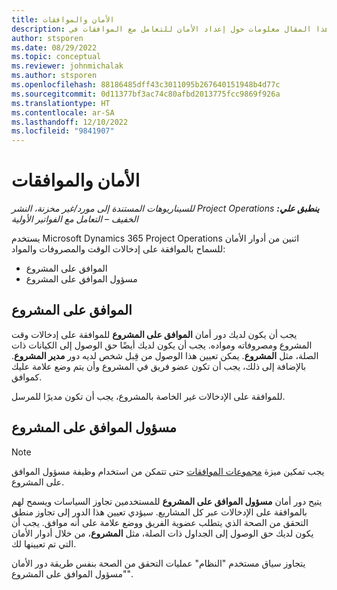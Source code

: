```yaml
---
title: الأمان والموافقات
description: يوفر هذا المقال معلومات حول إعداد الأمان للتعامل مع الموافقات في Microsoft Dynamics 365 Project Operations.
author: stsporen
ms.date: 08/29/2022
ms.topic: conceptual
ms.reviewer: johnmichalak
ms.author: stsporen
ms.openlocfilehash: 88186485dff43c3011095b267640151948b4d77c
ms.sourcegitcommit: 0d11377bf3ac74c80afbd2013775fcc9869f926a
ms.translationtype: HT
ms.contentlocale: ar-SA
ms.lasthandoff: 12/10/2022
ms.locfileid: "9841907"
---
```

# <a name="security-and-approvals"></a>الأمان والموافقات

_**ينطبق علي:** ‏‫Project Operations للسيناريوهات المستندة إلى مورد/غير مخزنة‬، ‏‫النشر الخفيف – التعامل مع الفواتير الأولية‬_

يستخدم Microsoft Dynamics 365 Project Operations اثنين من أدوار الأمان للسماح بالموافقة على إدخالات الوقت والمصروفات والمواد:

- الموافق على المشروع
- مسؤول الموافق على المشروع

## <a name="project-approver"></a>الموافق على المشروع

يجب أن يكون لديك دور أمان **الموافق على المشروع** للموافقة على إدخالات وقت المشروع ومصروفاته ومواده. يجب أن يكون لديك أيضًا حق الوصول إلى الكيانات ذات الصلة، مثل **المشروع**. يمكن تعيين هذا الوصول من قِبل شخص لديه دور **مدير المشروع**. بالإضافة إلى ذلك، يجب أن تكون عضو فريق في المشروع وأن يتم وضع علامة عليك كموافق.

للموافقة على الإدخالات غير الخاصة بالمشروع، يجب أن تكون مديرًا للمرسل.

## <a name="project-approver-admin"></a>مسؤول الموافق على المشروع

> [!NOTE]
> يجب تمكين ميزة [مجموعات الموافقات](approval-sets.md) حتى تتمكن من استخدام وظيفة مسؤول الموافق على المشروع.

يتيح دور أمان **مسؤول الموافق على المشروع** للمستخدمين تجاوز السياسات ويسمح لهم بالموافقة على الإدخالات عبر كل المشاريع. سيؤدي تعيين هذا الدور إلى تجاوز منطق التحقق من الصحة الذي يتطلب عضوية الفريق ووضع علامة على أنه موافق. يجب أن يكون لديك حق الوصول إلى الجداول ذات الصلة، مثل **المشروع**، من خلال أدوار الأمان التي تم تعيينها لك.

يتجاوز سياق مستخدم "النظام" عمليات التحقق من الصحة بنفس طريقة دور الأمان "مسؤول الموافق على المشروع".
